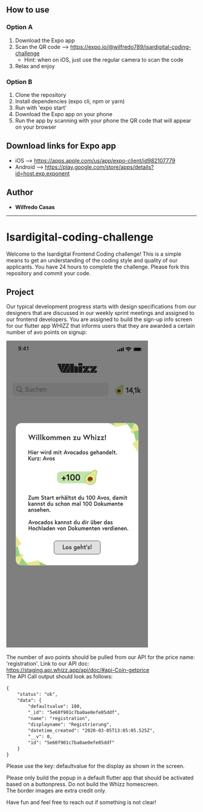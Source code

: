 ## How to use

### Option A

1. Download the Expo app
2. Scan the QR code --> https://expo.io/@wilfredo789/isardigital-coding-challenge
   - Hint: when on iOS, just use the regular camera to scan the code
3. Relax and enjoy

### Option B

1. Clone the repository
2. Install dependencies (expo cli, npm or yarn)
3. Run with 'expo start'
4. Download the Expo app on your phone
5. Run the app by scanning with your phone the QR code that will appear on your browser

## Download links for Expo app

- iOS --> https://apps.apple.com/us/app/expo-client/id982107779
- Android --> https://play.google.com/store/apps/details?id=host.exp.exponent

## Author

- **Wilfredo Casas**

---

# Isardigital-coding-challenge

Welcome to the Isardigital Frontend Coding challenge!
This is a simple means to get an understanding of the coding style and quality of our applicants.
You have 24 hours to complete the challenge. Please fork this repository and commit your code.

## Project

Our typical development progress starts with design specifications from our designers that are discussed in our weekly sprint meetings and assigned to our frontend developers.
You are assigned to build the sign-up info screen for our flutter app WHIZZ that informs users that they are awarded a certain number of avo points on signup:

![Screen](assets/whizz_registration_popup.png)

The number of avo points should be pulled from our API for the price name: 'registration'.
Link to our API doc: https://staging.api.whizz.app/api/doc/#api-Coin-getprice  
The API Call output should look as follows:

```
{
    "status": "ok",
    "data": {
        "defaultvalue": 100,
        "_id": "5e60f901c7ba0ae0efe05ddf",
        "name": "registration",
        "displayname": "Registrierung",
        "datetime_created": "2020-03-05T13:05:05.525Z",
        "__v": 0,
        "id": "5e60f901c7ba0ae0efe05ddf"
    }
}
```

Please use the key: defaultvalue for the display as shown in the screen.

Please only build the popup in a default flutter app that should be activated based on a buttonpress. Do not build the Whizz homescreen.  
The border images are extra credit only.

Have fun and feel free to reach out if something is not clear!
